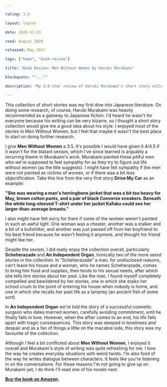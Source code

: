 ```yaml
---

rating: 3.5

layout: layout

date: 2020-11-23

read: August 2020

released: May 2017

tags: ["home", "book-review"]

title: "Book Review: Men Without Women by Haruki Murakami"

blockquote: "“...”"

description: "My 3.5-star review of Haruki Murakami’s short story collection, “Men Without Women.”"

---
```


This collection of short stories was my first dive into Japanese literature. On doing some research, of course, Haruki Murakami was heavily recommended as a gateway to Japanese fiction. I'd heard he wasn't for everyone because his writing can be very bizarre, so I thought a short story collection would give me a good idea about his style. I enjoyed most of the stories in Men Without Women, but I feel that maybe it wasn't the best place to start on doing further research.

I give **Men Without Women** a 3.5. It's possible I would have given it 4/4.5 if it wasn't for the blatant sexism, which I've since learned is arguably a recurring theme in Murakami's work. Murakami painted these pitiful men who we're supposed to feel sympathy for as they try to figure out life without women (as the title suggests). I might have felt sympathy if the men were not painted as victims of women, or if there was a bit less objectification. Take this line from the very first story **Drive My Car** as an example:

**”She was wearing a man's herringbone jacket that was a bit too heavy for May, brown cotton pants, and a pair of black Converse sneakers. Beneath the white long-sleeved T-shirt under her jacket Kafuku could see her larger-than-average breasts.”**

I also might have felt sorry for them if some of the women weren't painted in such an awful light. One woman was a cheater, another was a stalker and a bit of a bullshitter, and another was just passed off from her boyfriend to his best friend because he wasn't feeling it anymore, and thought his friend might like her.

Despite the sexism, I did really enjoy the collection overall, particularly **Scheherazade** and **An Independent Organ**, ironically two of the more sexist stories in the collection.
In "Scheherazade" a man, for undisclosed reasons, can't leave his house and a woman, who he names Scheherazade, comes to bring him food and supplies, then tends to his sexual needs, after which she tells him stories about her past. Like the man, I found myself completely compelled and bewildered by her stories, one in which she stalks her school crush to the point of entering his house when nobody is home, and one in which she recalls her past life as a lamprey (an ancient fish of some sort).

In **An Independent Organ** we're told the story of a successful cosmetic surgeon who dates married women, carefully avoiding commitment, until he finally falls in love. However, when the affair comes to an end, his life falls apart with tragic consequences. This story was steeped in loneliness and despair and as a fan of things a little on the macabre side, this story was my favourite of the collection.

Although I feel a bit conflicted about **Men Without Women**, I enjoyed it overall and Murakami's style of writing was quite refreshing for me. I love the way he creates everyday situations with weird twists. I'm also fond of the way he writes dialogue between characters. It feels like you're listening in on the conversations. For these reasons I'm not going to give up on Murakami yet, I do think I'll read one of his novels next.

**[Buy the book on Amazon](https://www.amazon.com/Men-Without-Women-Stories-International/dp/1101974524/ref=sr_1_1?dchild=1&keywords=men+without+women&qid=1606738061&s=books&sr=1-1).**

